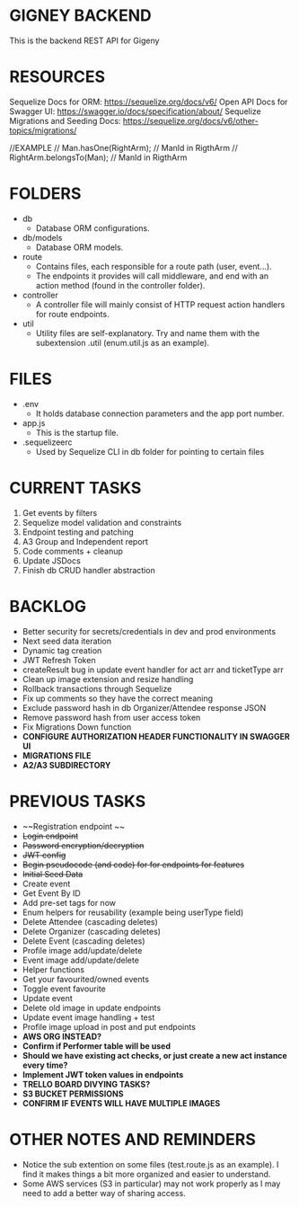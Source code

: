 # GIGNEY BACKEND
This is the backend REST API for Gigeny


# RESOURCES
Sequelize Docs for ORM:
https://sequelize.org/docs/v6/
Open API Docs for Swagger UI:
https://swagger.io/docs/specification/about/
Sequelize Migrations and Seeding Docs:
https://sequelize.org/docs/v6/other-topics/migrations/

//EXAMPLE
//   Man.hasOne(RightArm);      // ManId in RigthArm
//   RightArm.belongsTo(Man);   // ManId in RigthArm


# FOLDERS
- db
    - Database ORM configurations.
- db/models 
    - Database ORM models. 
- route 
    - Contains files, each responsible for a route path (user, event...). 
    - The endpoints it provides will call middleware, and end with an action method (found in the controller folder).
- controller
    - A controller file will mainly consist of HTTP request action handlers for route endpoints.
- util
    - Utility files are self-explanatory. Try and name them with the subextension .util (enum.util.js as an example).


# FILES
- .env 
    - It holds database connection parameters and the app port number.
- app.js 
    - This is the startup file.
- .sequelizeerc
    - Used by Sequelize CLI in db folder for pointing to certain files


# CURRENT TASKS
1. Get events by filters
2. Sequelize model validation and constraints
3. Endpoint testing and patching
4. A3 Group and Independent report
5. Code comments + cleanup
6. Update JSDocs
7. Finish db CRUD handler abstraction

# BACKLOG
- Better security for secrets/credentials in dev and prod environments
- Next seed data iteration
- Dynamic tag creation
- JWT Refresh Token
- createResult bug in update event handler for act arr and ticketType arr
- Clean up image extension and resize handling
- Rollback transactions through Sequelize
- Fix up comments so they have the correct meaning
- Exclude password hash in db Organizer/Attendee response JSON
- Remove password hash from user access token
- Fix Migrations Down function
- **CONFIGURE AUTHORIZATION HEADER FUNCTIONALITY IN SWAGGER UI**
- **MIGRATIONS FILE**
- **A2/A3 SUBDIRECTORY**




# PREVIOUS TASKS
- ~~Registration endpoint ~~
- ~~Login endpoint~~
- ~~Password encryption/decryption~~
- ~~JWT config~~
- ~~Begin pseudocode (and code) for for endpoints for features~~
- ~~Initial Seed Data~~
- Create event
- Get Event By ID
- Add pre-set tags for now
- Enum helpers for reusability (example being userType field)
- Delete Attendee (cascading deletes)
- Delete Organizer (cascading deletes)
- Delete Event (cascading deletes)
- Profile image add/update/delete
- Event image add/update/delete
- Helper functions
-  Get your favourited/owned events
-  Toggle event favourite
-  Update event
- Delete old image in update endpoints
- Update event image handling + test
- Profile image upload in post and put endpoints
- **AWS ORG INSTEAD?**
- **Confirm if Performer table will be used**
- **Should we have existing act checks, or just create a new act instance every time?**
- **Implement JWT token values in endpoints**
- **TRELLO BOARD DIVYING TASKS?**
- **S3 BUCKET PERMISSIONS**
- **CONFIRM IF EVENTS WILL HAVE MULTIPLE IMAGES**

# OTHER NOTES AND REMINDERS
- Notice the sub extention on some files (test.route.js as an example). I find it makes things a bit more organized and easier to understand.
- Some AWS services (S3 in particular) may not work properly as I may need to add a better way of sharing access.
